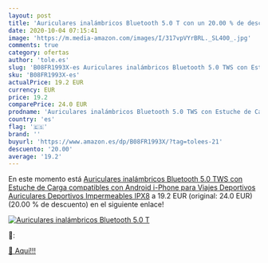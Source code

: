 ```yaml
---
layout: post
title: 'Auriculares inalámbricos Bluetooth 5.0 T con un 20.00 % de descuento'
date: 2020-10-04 07:15:41
image: 'https://m.media-amazon.com/images/I/317vpVYrBRL._SL400_.jpg'
comments: true
category: ofertas
author: 'tole.es'
slug: 'B08FR1993X-es Auriculares inalámbricos Bluetooth 5.0 TWS con Estuche de...'
sku: 'B08FR1993X-es'
actualPrice: 19.2 EUR
currency: EUR
price: 19.2
comparePrice: 24.0 EUR
prodname: 'Auriculares inalámbricos Bluetooth 5.0 TWS con Estuche de Carga compatibles con Android i-Phone para Viajes Deportivos  Auriculares Deportivos Impermeables IPX8'
country: 'es'
flag: '🇪🇸'
brand: ''
buyurl: 'https://www.amazon.es/dp/B08FR1993X/?tag=tolees-21'
descuento: '20.00'
average: '19.2'
---
```


En este momento está [Auriculares inalámbricos Bluetooth 5.0 TWS con Estuche de Carga compatibles con Android i-Phone para Viajes Deportivos  Auriculares Deportivos Impermeables IPX8](https://www.amazon.es/dp/B08FR1993X/?tag=tolees-21) a 19.2 EUR (original: 24.0 EUR) (20.00 %  de descuento) en el siguiente enlace!

[![Auriculares inalámbricos Bluetooth 5.0 T](https://m.media-amazon.com/images/I/317vpVYrBRL._SL400_.jpg)](https://www.amazon.es/dp/B08FR1993X/?tag=tolees-21)

🔎:


[🛒 Aquí!!!](https://www.amazon.es/dp/B08FR1993X/?tag=tolees-21)
